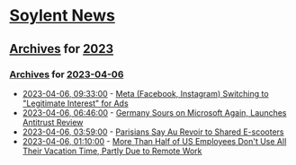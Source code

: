 # [Soylent News](../../../README.md)

## [Archives](../../index.md) for [2023](../index.md)

### [Archives](../../index.md) for [2023-04-06](index.md)

* [2023-04-06, 09:33:00](https://soylentnews.org/article.pl?sid=23/04/05/0444204&from=rss) - [Meta (Facebook, Instagram) Switching to \"Legitimate Interest\" for Ads](https://soylentnews.org/article.pl?sid=23/04/05/0444204&from=rss)
* [2023-04-06, 06:46:00](https://soylentnews.org/article.pl?sid=23/04/05/0410225&from=rss) - [Germany Sours on Microsoft Again, Launches Antitrust Review](https://soylentnews.org/article.pl?sid=23/04/05/0410225&from=rss)
* [2023-04-06, 03:59:00](https://soylentnews.org/article.pl?sid=23/04/05/042243&from=rss) - [Parisians Say Au Revoir to Shared E-scooters](https://soylentnews.org/article.pl?sid=23/04/05/042243&from=rss)
* [2023-04-06, 01:10:00](https://soylentnews.org/article.pl?sid=23/04/05/0349227&from=rss) - [More Than Half of US Employees Don't Use All Their Vacation Time, Partly Due to Remote Work](https://soylentnews.org/article.pl?sid=23/04/05/0349227&from=rss)
